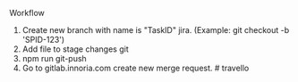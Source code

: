 Workflow

1. Create new branch with name is "TaskID" jira. (Example: git checkout -b 'SPID-123')
2. Add file to stage changes git
3. npm run git-push
4. Go to gitlab.innoria.com create new merge request.
#   t r a v e l l o  
 